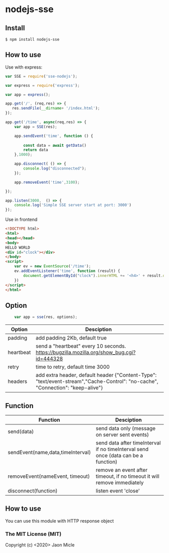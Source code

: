 # nodejs-sse

## Install

```
$ npm install nodejs-sse
```

## How to use

Use with express:

```javascript
var SSE = require('sse-nodejs');

var express = require('express');

var app = express();

app.get('/', (req,res) => {
   res.sendFile(__dirname+ '/index.html');
});

app.get('/time', async(req,res) => {
    var app = SSE(res);

    app.sendEvent('time', function () {
    
        const data = await getData()        
        return data
    },1000);

    app.disconnect( () => {
        console.log("disconnected");
    });

    app.removeEvent('time',3100);

});

app.listen(3000,  () => {
    console.log('Simple SSE server start at port: 3000')
});

```

Use in frontend


```html
<!DOCTYPE html>
<html>
<head></head>
<body>
HELLO WORLD
<div id="clock"></div>
</body>
<script>
    var ev = new EventSource('/time');
    ev.addEventListener('time', function (result) {
        document.getElementById("clock").innerHTML += '<h4>' + result.data + '</h4>'
    })
</script>
</html>
```

## Option

```javascript
    var app = sse(res, options);
```

| Option  | Desciption |
| ------------- | ------------- |
| padding | add padding 2Kb, default true |
| heartbeat | send a "heartbeat" every 10 seconds. https://bugzilla.mozilla.org/show_bug.cgi?id=444328 |
| retry | time to retry, default time 3000 |
| headers | add extra header, default header {"Content-Type": "text/event-stream","Cache-Control": "no-cache", "Connection": "keep-alive"} |


## Function

| Function  | Desciption |
| ------------- | ------------- |
| send(data) | send data only (message on server sent events) |
| sendEvent(name,data,timeInterval) | send data after timeInterval if no timeInterval send once (data can be a function)|
| removeEvent(nameEvent, timeout) | remove an event after timeout, if no timeout it will remove immediately |
| disconnect(function) | listen event 'close' |


## How to use

You can use this module with HTTP response object


### The MIT License (MIT)

Copyright (c) <2020> Jaon Micle
